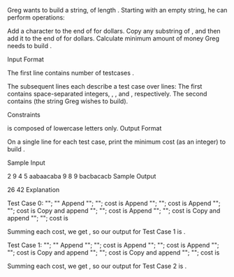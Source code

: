 Greg wants to build a string,  of length . Starting with an empty string, he can perform  operations:

Add a character to the end of  for  dollars.
Copy any substring of , and then add it to the end of  for  dollars.
Calculate minimum amount of money Greg needs to build .

Input Format

The first line contains number of testcases .

The  subsequent lines each describe a test case over  lines:
The first contains  space-separated integers, ,  , and , respectively.
The second contains  (the string Greg wishes to build).

Constraints

 is composed of lowercase letters only.
Output Format

On a single line for each test case, print the minimum cost (as an integer) to build .

Sample Input

2
9 4 5
aabaacaba
9 8 9
bacbacacb
Sample Output

26
42
Explanation

Test Case 0:
 "";  ""
Append "";  ""; cost is 
Append "";  ""; cost is 
Append "";  ""; cost is 
Copy and append "";  ""; cost is 
Append "";  ""; cost is 
Copy and append "";  ""; cost is 

Summing each cost, we get , so our output for Test Case 1 is .

Test Case 1:
 "";  ""
Append "";  ""; cost is 
Append "";  ""; cost is 
Append "";  ""; cost is 
Copy and append "";  ""; cost is 
Copy and append "";  ""; cost is 

Summing each cost, we get , so our output for Test Case 2 is .